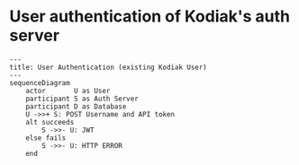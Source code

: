 # User authentication of Kodiak's auth server

```mermaid
---
title: User Authentication (existing Kodiak User)
---
sequenceDiagram
    actor       U as User
    participant S as Auth Server
    participant D as Database
    U ->>+ S: POST Username and API token
    alt succeeds
        S ->>- U: JWT
    else fails
        S ->>- U: HTTP ERROR
    end
```
